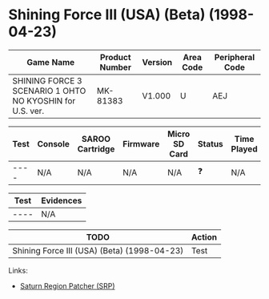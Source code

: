 # Shining Force III (USA) (Beta) (1998-04-23)

| Game Name                                                | Product Number | Version | Area Code | Peripheral Code |
| -------------------------------------------------------- | -------------- | ------- | --------- | --------------- |
| SHINING FORCE 3 SCENARIO 1 OHTO NO KYOSHIN for U.S. ver. | MK-81383       | V1.000  | U         | AEJ             |

| Test | Console | SAROO Cartridge | Firmware | Micro SD Card | Status     | Time Played |
| ---- | ------- | --------------- | -------- | ------------- | ---------- | ----------- |
| ---- | N/A     | N/A             | N/A      | N/A           | :question: | N/A         |

| Test | Evidences |
| ---- | --------- |
| ---- | N/A       |

| TODO                                        | Action |
| ------------------------------------------- | ------ |
| Shining Force III (USA) (Beta) (1998-04-23) | Test   |

Links:

- [Saturn Region Patcher (SRP)](https://segaxtreme.net/resources/saturn-region-patcher.81/download)

